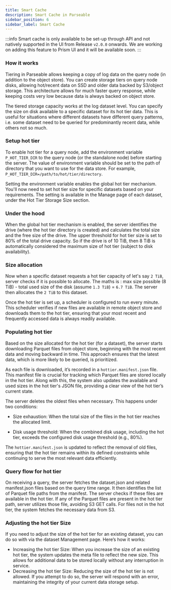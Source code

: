 ```yaml
---
title: Smart Cache
description: Smart Cache in Parseable
sidebar_position: 6
sidebar_label: Smart Cache
---
```


:::info
Smart cache is only available to be set-up through API and not natively supported in the UI from Release `v2.0.0` onwards. We are working on adding this feature to Prism UI and it will be available soon.
:::

### How it works
Tiering in Parseable allows keeping a copy of log data on the query node (in addition to the object store). You can create storage tiers on query node disks, allowing hot/recent data on SSD and older data backed by S3/object storage. This architecture allows for much faster query response, while keeping costs very low because data is always backed on object store.

The tiered storage capacity works at the log dataset level. You can specify the size on disk available to a specific dataset for its hot tier data. This is useful for situations where different datasets have different query patterns, i.e. some dataset need to be queried for predominantly recent data, while others not so much.

### Setup hot tier
To enable hot tier for a query node, add the environment variable `P_HOT_TIER_DIR` to the query node (or the standalone node) before starting the server. The value of environment variable should be set to the path of directory that you want to use for the data store. For example, `P_HOT_TIER_DIR=/path/to/hot/tier/directory`.

Setting the environment variable enables the global hot tier mechanism. You'll now need to set hot tier size for specific datasets based on your requirements. The setting is available in the Manage page of each dataset, under the Hot Tier Storage Size section.

### Under the hood
When the global hot tier mechanism is enabled, the server identifies the drive (where the hot tier directory is created) and calculates the total size and the free size of the drive. The upper threshold for hot tier size is set to 80% of the total drive capacity. So if the drive is of 10 TiB, then 8 TiB is automatically considered the maximum size of hot tier (subject to disk availability).

### Size allocation
Now when a specific dataset requests a hot tier capacity of let's say `2 TiB`, server checks if it is possible to allocate. The maths is : max size possible (8 TiB) - total used size of the disk (assume `1.3 TiB`) = `6.7 TiB`. The server then allocates the `2 TiB` to this dataset.

Once the hot tier is set up, a scheduler is configured to run every minute. This scheduler verifies if new files are available in remote object store and downloads them to the hot tier, ensuring that your most recent and frequently accessed data is always readily available.

### Populating hot tier
Based on the size allocated for the hot tier (for a dataset), the server starts downloading Parquet files from object store, beginning with the most recent data and moving backward in time. This approach ensures that the latest data, which is more likely to be queried, is prioritized.

As each file is downloaded, it’s recorded in a `hottier.manifest.json` file. This manifest file is crucial for tracking which Parquet files are stored locally in the hot tier. Along with this, the system also updates the available and used sizes in the hot tier's JSON file, providing a clear view of the hot tier’s current state.

The server deletes the oldest files when necessary. This happens under two conditions:

- Size exhaustion: When the total size of the files in the hot tier reaches the allocated limit.

- Disk usage threshold: When the combined disk usage, including the hot tier, exceeds the configured disk usage threshold (e.g., 80%).

The `hottier.manifest.json` is updated to reflect the removal of old files, ensuring that the hot tier remains within its defined constraints while continuing to serve the most relevant data efficiently.

### Query flow for hot tier
On receiving a query, the server fetches the dataset.json and related manifest.json files based on the query time range. It then identifies the list of Parquet file paths from the manifest. The server checks if these files are available in the hot tier. If any of the Parquet files are present in the hot tier path, server utilizes those file, avoiding S3 GET calls. For files not in the hot tier, the system fetches the necessary data from S3.

### Adjusting the hot tier Size
If you need to adjust the size of the hot tier for an existing dataset, you can do so with via the dataset Management page. Here’s how it works:

- Increasing the hot tier Size: When you increase the size of an existing hot tier, the system updates the meta file to reflect the new size. This allows for additional data to be stored locally without any interruption in service.
- Decreasing the hot tier Size: Reducing the size of the hot tier is not allowed. If you attempt to do so, the server will respond with an error, maintaining the integrity of your current data storage setup.